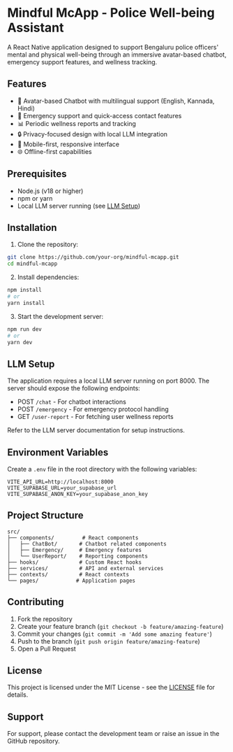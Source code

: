 # Mindful McApp - Police Well-being Assistant

A React Native application designed to support Bengaluru police officers' mental and physical well-being through an immersive avatar-based chatbot, emergency support features, and wellness tracking.

## Features

- 🤖 Avatar-based Chatbot with multilingual support (English, Kannada, Hindi)
- 🚨 Emergency support and quick-access contact features
- 📊 Periodic wellness reports and tracking
- 🔒 Privacy-focused design with local LLM integration
- 📱 Mobile-first, responsive interface
- 🌐 Offline-first capabilities

## Prerequisites

- Node.js (v18 or higher)
- npm or yarn
- Local LLM server running (see [LLM Setup](#llm-setup))

## Installation

1. Clone the repository:
```bash
git clone https://github.com/your-org/mindful-mcapp.git
cd mindful-mcapp
```

2. Install dependencies:
```bash
npm install
# or
yarn install
```

3. Start the development server:
```bash
npm run dev
# or
yarn dev
```

## LLM Setup

The application requires a local LLM server running on port 8000. The server should expose the following endpoints:

- POST `/chat` - For chatbot interactions
- POST `/emergency` - For emergency protocol handling
- GET `/user-report` - For fetching user wellness reports

Refer to the LLM server documentation for setup instructions.

## Environment Variables

Create a `.env` file in the root directory with the following variables:

```env
VITE_API_URL=http://localhost:8000
VITE_SUPABASE_URL=your_supabase_url
VITE_SUPABASE_ANON_KEY=your_supabase_anon_key
```

## Project Structure

```
src/
├── components/         # React components
│   ├── ChatBot/       # Chatbot related components
│   ├── Emergency/     # Emergency features
│   └── UserReport/    # Reporting components
├── hooks/             # Custom React hooks
├── services/          # API and external services
├── contexts/          # React contexts
└── pages/            # Application pages
```

## Contributing

1. Fork the repository
2. Create your feature branch (`git checkout -b feature/amazing-feature`)
3. Commit your changes (`git commit -m 'Add some amazing feature'`)
4. Push to the branch (`git push origin feature/amazing-feature`)
5. Open a Pull Request

## License

This project is licensed under the MIT License - see the [LICENSE](LICENSE) file for details.

## Support

For support, please contact the development team or raise an issue in the GitHub repository.
